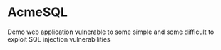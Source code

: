 # AcmeSQL
Demo web application vulnerable to some simple and some difficult to exploit SQL injection vulnerabilities
